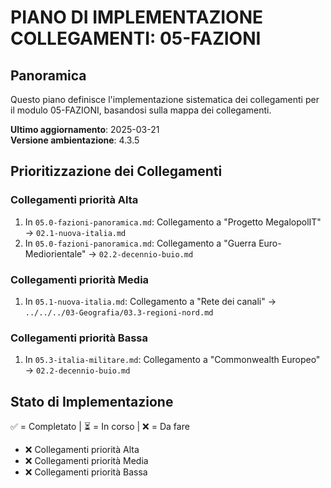 # PIANO DI IMPLEMENTAZIONE COLLEGAMENTI: 05-FAZIONI

## Panoramica
Questo piano definisce l'implementazione sistematica dei collegamenti per il modulo 05-FAZIONI, basandosi sulla mappa dei collegamenti.

**Ultimo aggiornamento**: 2025-03-21  
**Versione ambientazione**: 4.3.5

## Prioritizzazione dei Collegamenti

### Collegamenti priorità Alta
1. In `05.0-fazioni-panoramica.md`: Collegamento a "Progetto MegalopolIT" -> `02.1-nuova-italia.md`
2. In `05.0-fazioni-panoramica.md`: Collegamento a "Guerra Euro-Mediorientale" -> `02.2-decennio-buio.md`

### Collegamenti priorità Media
1. In `05.1-nuova-italia.md`: Collegamento a "Rete dei canali" -> `../../../03-Geografia/03.3-regioni-nord.md`

### Collegamenti priorità Bassa
1. In `05.3-italia-militare.md`: Collegamento a "Commonwealth Europeo" -> `02.2-decennio-buio.md`

## Stato di Implementazione

✅ = Completato | ⏳ = In corso | ❌ = Da fare

- ❌ Collegamenti priorità Alta
- ❌ Collegamenti priorità Media  
- ❌ Collegamenti priorità Bassa
